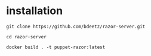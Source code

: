 # installation
```
git clone https://github.com/bdeetz/razor-server.git

cd razor-server

docker build . -t puppet-razor:latest
```
